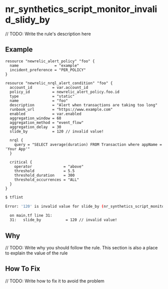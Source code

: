 # nr_synthetics_script_monitor_invalid_slidy_by

// TODO: Write the rule's description here

## Example

```hcl
resource "newrelic_alert_policy" "foo" {
  name                = "example"
  incident_preference = "PER_POLICY"
}

resource "newrelic_nrql_alert_condition" "foo" {
  account_id         = var.account_id
  policy_id          = newrelic_alert_policy.foo.id
  type               = "static"
  name               = "foo"
  description        = "Alert when transactions are taking too long"
  runbook_url        = "https://www.example.com"
  enabled            = var.enabled
  aggregation_window = 60
  aggregation_method = "event_flow"
  aggregation_delay  = 30
  slide_by           = 120 // invalid value!

  nrql {
    query = "SELECT average(duration) FROM Transaction where appName = 'Your App'"
  }

  critical {
    operator              = "above"
    threshold             = 5.5
    threshold_duration    = 300
    threshold_occurrences = "ALL"
  }
}
```

```bash
$ tflint

Error: '120' is invalid value for slide_by (nr_synthetics_script_monitor_invalid_slidy_by)

  on main.tf line 31:
  31:   slide_by           = 120 // invalid value!

```

## Why

// TODO: Write why you should follow the rule. This section is also a place to explain the value of the rule

## How To Fix

// TODO: Write how to fix it to avoid the problem
